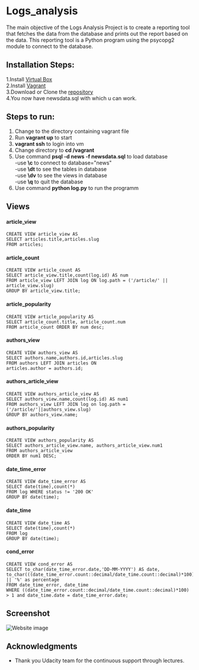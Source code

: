 # Logs_analysis

The main objective of the Logs Analysis Project is to create a reporting tool that fetches the data from the database and prints out the report based on the data. This reporting tool is a Python program using the psycopg2 module to connect to the database.


## Installation Steps:
1.Install [Virtual Box](https://www.virtualbox.org/)<br>
2.Install [Vagrant](https://www.vagrantup.com/)<br>
3.Download or Clone the [repository](https://github.com/udacity/fullstack-nanodegree-vm)<br>
4.You now have newsdata.sql with which u can work.<br>

## Steps to run:<br>
1. Change to the directory containing vagrant file<br>
2. Run **vagrant up** to start<br>
3. **vagrant ssh** to login into vm<br>
4. Change directory to **cd /vagrant**<br>
5. Use command **psql -d news -f newsdata.sql** to load database<br>
    -use **\c** to connect to database="news"<br>
    -use **\dt** to see the tables in database<br>
    -use **\dv** to see the views in database<br>
    -use **\q** to quit the database<br>
6. Use command **python log.py** to run the programm<br>

## Views
#### article_view
```
CREATE VIEW article_view AS 
SELECT articles.title,articles.slug
FROM articles;
``` 
#### article_count
```
CREATE VIEW article_count AS 
SELECT article_view.title,count(log.id) AS num
FROM article_view LEFT JOIN log ON log.path = ('/article/' || article_view.slug)
GROUP BY article_view.title;
```
#### article_popularity
```
CREATE VIEW article_popularity AS 
SELECT article_count.title, article_count.num
FROM article_count ORDER BY num desc;
```
#### authors_view
```
CREATE VIEW authors_view AS 
SELECT authors.name,authors.id,articles.slug
FROM authors LEFT JOIN articles ON
articles.author = authors.id;
```     
#### authors_article_view
```
CREATE VIEW authors_article_view AS 
SELECT authors_view.name,count(log.id) AS num1
FROM authors_view LEFT JOIN log on log.path = ('/article/'||authors_view.slug)
GROUP BY authors_view.name;
```
#### authors_popularity
```
CREATE VIEW authors_popularity AS
SELECT authors_article_view.name, authors_article_view.num1 
FROM authors_article_view 
ORDER BY num1 DESC;
```
#### date_time_error
```
CREATE VIEW date_time_error AS 
SELECT date(time),count(*) 
FROM log WHERE status != '200 OK'
GROUP BY date(time);
```
#### date_time
```
CREATE VIEW date_time AS 
SELECT date(time),count(*)
FROM log
GROUP BY date(time);
```
#### cond_error
```
CREATE VIEW cond_error AS 
SELECT to_char(date_time_error.date,'DD-MM-YYYY') AS date, 
to_char(((date_time_error.count::decimal/date_time.count::decimal)*100),'9.99') || '%' as percentage
FROM date_time_error, date_time
WHERE ((date_time_error.count::decimal/date_time.count::decimal)*100) > 1 and date_time.date = date_time_error.date;
```
## Screenshot

<img src="" alt="Website image">

## Acknowledgments

* Thank you Udacity team for the continuous support through lectures.
